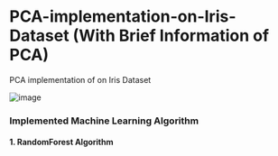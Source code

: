 # PCA-implementation-on-Iris-Dataset (With Brief Information of PCA)
PCA implementation of on Iris Dataset 

![image](https://user-images.githubusercontent.com/69152112/222905523-0547ba1d-f27a-4407-b722-b2569813ac6d.png)

### Implemented Machine Learning Algorithm
#### 1. RandomForest Algorithm
